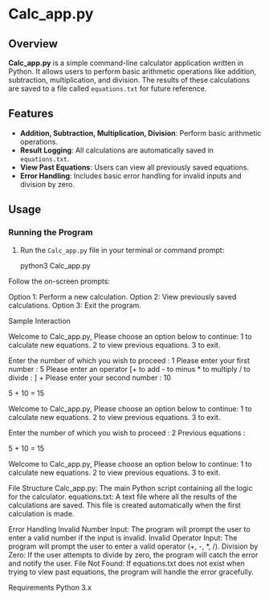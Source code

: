 # Calc_app.py

## Overview

**Calc_app.py** is a simple command-line calculator application written in Python. It allows users to perform basic arithmetic operations like addition, subtraction, multiplication, and division. The results of these calculations are saved to a file called `equations.txt` for future reference.

## Features

- **Addition, Subtraction, Multiplication, Division**: Perform basic arithmetic operations.
- **Result Logging**: All calculations are automatically saved in `equations.txt`.
- **View Past Equations**: Users can view all previously saved equations.
- **Error Handling**: Includes basic error handling for invalid inputs and division by zero.

## Usage

### Running the Program

1. Run the `Calc_app.py` file in your terminal or command prompt:

   
   python3 Calc_app.py

Follow the on-screen prompts:

Option 1: Perform a new calculation.
Option 2: View previously saved calculations.
Option 3: Exit the program.

Sample Interaction

Welcome to Calc_app.py, Please choose an option below to continue:
1 to calculate new equations.
2 to view previous equations.
3 to exit.

Enter the number of which you wish to proceed : 1
Please enter your first number : 5
Please enter an operator [+ to add - to minus * to multiply / to divide : ] +
Please enter your second number : 10

5 + 10 = 15

Welcome to Calc_app.py, Please choose an option below to continue:
1 to calculate new equations.
2 to view previous equations.
3 to exit.

Enter the number of which you wish to proceed : 2
Previous equations : 

5 + 10 = 15

Welcome to Calc_app.py, Please choose an option below to continue:
1 to calculate new equations.
2 to view previous equations.
3 to exit.

File Structure
Calc_app.py: The main Python script containing all the logic for the calculator.
equations.txt: A text file where all the results of the calculations are saved. This file is created automatically when the first calculation is made.

Error Handling
Invalid Number Input: The program will prompt the user to enter a valid number if the input is invalid.
Invalid Operator Input: The program will prompt the user to enter a valid operator (+, -, *, /).
Division by Zero: If the user attempts to divide by zero, the program will catch the error and notify the user.
File Not Found: If equations.txt does not exist when trying to view past equations, the program will handle the error gracefully.

Requirements
Python 3.x